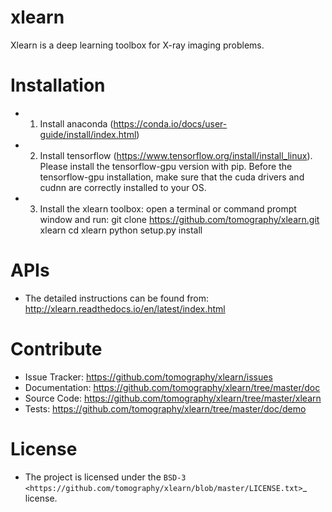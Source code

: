# xlearn
Xlearn is a deep learning toolbox for X-ray imaging problems.

Installation
============

* 1. Install anaconda (https://conda.io/docs/user-guide/install/index.html)

* 2. Install tensorflow (https://www.tensorflow.org/install/install_linux). Please install the tensorflow-gpu version with
   pip. Before the tensorflow-gpu installation, make sure that the cuda drivers and cudnn are correctly installed to your OS.

* 3. Install the xlearn toolbox:
   open a terminal or command prompt window and run:
   git clone https://github.com/tomography/xlearn.git xlearn
   cd xlearn
   python setup.py install

APIs
====
* The detailed instructions can be found from:
http://xlearn.readthedocs.io/en/latest/index.html


Contribute
==========

* Issue Tracker: https://github.com/tomography/xlearn/issues
* Documentation: https://github.com/tomography/xlearn/tree/master/doc
* Source Code: https://github.com/tomography/xlearn/tree/master/xlearn
* Tests: https://github.com/tomography/xlearn/tree/master/doc/demo

License
=======

* The project is licensed under the
`BSD-3 <https://github.com/tomography/xlearn/blob/master/LICENSE.txt>`_ license.

